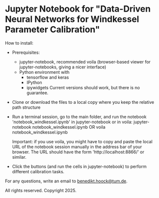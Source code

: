 Jupyter Notebook for "Data-Driven Neural Networks for Windkessel Parameter Calibration"
========================================================================================

How to install:

- Prerequisites:
  - jupyter-notebook, recommended voila (browser-based viewer for jupyter-notebooks, giving a nicer interface)
  - Python environment with
    - tensorflow and keras
    - IPython
    - ipywidgets
  Current versions should work, but there is no guarantee.

- Clone or download the files to a local copy where you keep the relative path structure
- Run a terminal session, go to the main folder, and run the notebook 'notebook_windkessel.ipynb' in jupyter-notebook or in voila:
  jupyter-notebook notebook_windkessel.ipynb     OR
  voila notebook_windkessel.ipynb

  Important: if you use voila, you might have to copy and paste the local URL of the notebook session manually in the address bar of your browser. The URL should have the form 'http://localhost:8866/' or similar.

- Click the buttons (and run the cells in jupyter-notebook) to perform different calibration tasks.
  
For any questions, write an email to benedikt.hoock@tum.de.

All rights reserved. Copyright 2025.

